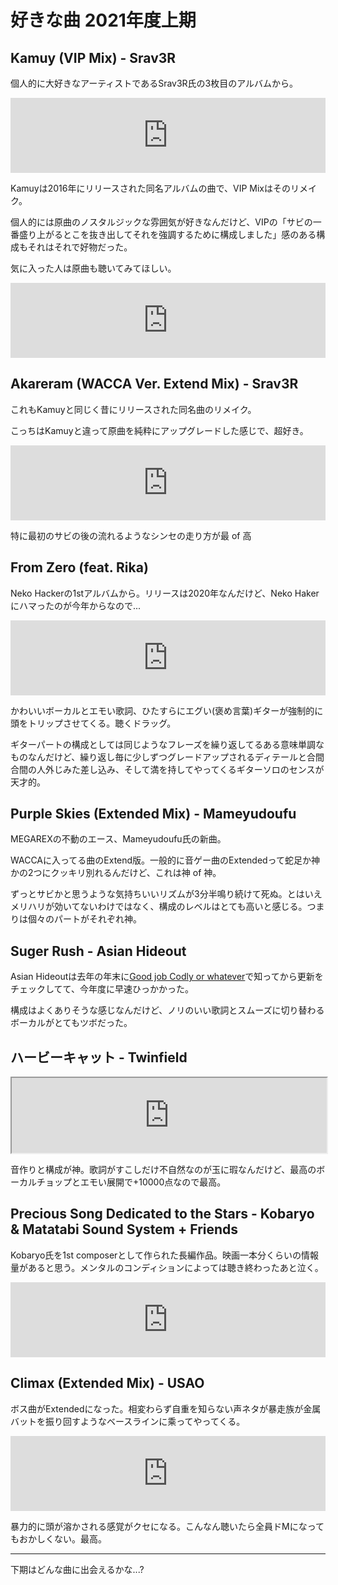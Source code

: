 # 好きな曲 2021年度上期

## Kamuy (VIP Mix) - Srav3R
個人的に大好きなアーティストであるSrav3R氏の3枚目のアルバムから。

<iframe style="border: 0; width: 100%; height: 120px;" src="https://bandcamp.com/EmbeddedPlayer/album=1950924690/size=large/bgcol=ffffff/linkcol=f171a2/tracklist=false/artwork=small/track=4143115618/transparent=true/" seamless><a href="https://srav3r.bandcamp.com/album/n3xtage">N3XTAGE by Srav3R</a></iframe>

Kamuyは2016年にリリースされた同名アルバムの曲で、VIP Mixはそのリメイク。

個人的には原曲のノスタルジックな雰囲気が好きなんだけど、VIPの「サビの一番盛り上がるとこを抜き出してそれを強調するために構成しました」感のある構成もそれはそれで好物だった。

気に入った人は原曲も聴いてみてほしい。

<iframe style="border: 0; width: 100%; height: 120px;" src="https://bandcamp.com/EmbeddedPlayer/album=3710049733/size=large/bgcol=ffffff/linkcol=f171a2/tracklist=false/artwork=small/track=3559783603/transparent=true/" seamless><a href="https://notebookrecordsjp.bandcamp.com/album/kamuy-ep">Kamuy EP by Srav3R</a></iframe>

## Akareram (WACCA Ver. Extend Mix) - Srav3R
これもKamuyと同じく昔にリリースされた同名曲のリメイク。

こっちはKamuyと違って原曲を純粋にアップグレードした感じで、超好き。

<iframe style="border: 0; width: 100%; height: 120px;" src="https://bandcamp.com/EmbeddedPlayer/album=1950924690/size=large/bgcol=ffffff/linkcol=f171a2/tracklist=false/artwork=small/track=2594559747/transparent=true/" seamless><a href="https://srav3r.bandcamp.com/album/n3xtage">N3XTAGE by Srav3R</a></iframe>

特に最初のサビの後の流れるようなシンセの走り方が最 of 高

## From Zero (feat. Rika)
Neko Hackerの1stアルバムから。リリースは2020年なんだけど、Neko Hakerにハマったのが今年からなので...

<iframe style="border: 0; width: 100%; height: 120px;" src="https://bandcamp.com/EmbeddedPlayer/album=2790647088/size=large/bgcol=ffffff/linkcol=f171a2/tracklist=false/artwork=small/track=3125960398/transparent=true/" seamless><a href="https://nekohacker.bandcamp.com/album/neko-hacker">Neko Hacker by Neko Hacker</a></iframe>

かわいいボーカルとエモい歌詞、ひたすらにエグい(褒め言葉)ギターが強制的に頭をトリップさせてくる。聴くドラッグ。

ギターパートの構成としては同じようなフレーズを繰り返してるある意味単調なものなんだけど、繰り返し毎に少しずつグレードアップされるディテールと合間合間の人外じみた差し込み、そして満を持してやってくるギターソロのセンスが天才的。

## Purple Skies (Extended Mix) - Mameyudoufu
MEGAREXの不動のエース、Mameyudoufu氏の新曲。

<YouTube videoId="a3vJsbHbS3s" />

WACCAに入ってる曲のExtend版。一般的に音ゲー曲のExtendedって蛇足か神かの2つにクッキリ別れるんだけど、これは神 of 神。

ずっとサビかと思うような気持ちいいリズムが3分半鳴り続けて死ぬ。とはいえメリハリが効いてないわけではなく、構成のレベルはとても高いと感じる。つまりは個々のパートがそれぞれ神。

## Suger Rush - Asian Hideout

Asian Hideoutは去年の年末に[Good job Codly or whatever](https://www.youtube.com/watch?v=roCDWSxslAI)で知ってから更新をチェックしてて、今年度に早速ひっかかった。

<YouTube videoId="8Kx9Y2ot2d8" />

構成はよくありそうな感じなんだけど、ノリのいい歌詞とスムーズに切り替わるボーカルがとてもツボだった。

## ハービーキャット - Twinfield

<iframe style="width: 100%; height: 120px;" src="https://bandcamp.com/EmbeddedPlayer/album=4074295265/size=large/bgcol=ffffff/linkcol=f171a2/tracklist=false/artwork=small/track=1092766322/transparent=true/" seamless><a href="https://nextlight.bandcamp.com/album/nx-future-core">NX FUTURE CORE by Twinfield</a></iframe>

音作りと構成が神。歌詞がすこしだけ不自然なのが玉に瑕なんだけど、最高のボーカルチョップとエモい展開で+10000点なので最高。

## Precious Song Dedicated to the Stars - Kobaryo & Matatabi Sound System + Friends
Kobaryo氏を1st composerとして作られた長編作品。映画一本分くらいの情報量があると思う。メンタルのコンディションによっては聴き終わったあと泣く。

<iframe style="border: 0; width: 100%; height: 120px;" src="https://bandcamp.com/EmbeddedPlayer/album=3972943384/size=large/bgcol=ffffff/linkcol=f171a2/tracklist=false/artwork=small/track=1215287176/transparent=true/" seamless><a href="https://hitnex.bandcamp.com/album/precious-song-dedicated-to-the-stars">Precious Song Dedicated to the Stars by Kobaryo &amp; Matatabi Sound System + DJ NECOJITA + Shinonome I/F + blaxervant</a></iframe>

## Climax (Extended Mix) - USAO
ボス曲がExtendedになった。相変わらず自重を知らない声ネタが暴走族が金属バットを振り回すようなベースラインに乘ってやってくる。

<iframe style="border: 0; width: 100%; height: 120px;" src="https://bandcamp.com/EmbeddedPlayer/album=2593409450/size=large/bgcol=ffffff/linkcol=f171a2/tracklist=false/artwork=small/track=1548086324/transparent=true/" seamless><a href="https://usao.bandcamp.com/album/xtreme">XTREME by USAO</a></iframe>

暴力的に頭が溶かされる感覚がクセになる。こんなん聴いたら全員ドMになってもおかしくない。最高。

---

下期はどんな曲に出会えるかな...?

